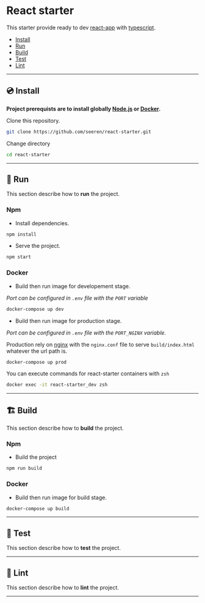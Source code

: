 # React starter

This starter provide ready to dev [react-app](https://create-react-app.dev/) with [typescript](https://www.typescriptlang.org/).

* [Install](#💿-install)
* [Run](#🚀-run)
* [Build](#🏗️-build)
* [Test](#🧪-test)
* [Lint]()

* * *

## 💿 Install

**Project prerequists are to install globally [Node.js](https://nodejs.org/en/) or [Docker](https://www.docker.com/).**

Clone this repository.

```bash
git clone https://github.com/seeren/react-starter.git
```

Change directory

```bash
cd react-starter
```

* * *

## 🚀 Run

This section describe how to **run** the project.

### Npm

-   Install dependencies.

```bash
npm install
```

-   Serve the project.

```bash
npm start
```

### Docker

-   Build then run image for developement stage.

_Port can be configured in `.env` file with the `PORT` variable_

```bash
docker-compose up dev
```

-   Build then run image for production stage.

_Port can be configured in `.env` file with the `PORT_NGINX` variable._

Production rely on [nginx](https://www.nginx.com/) with the `nginx.conf` file to serve `build/index.html` whatever the url path is.

```bash
docker-compose up prod
```

You can execute commands for react-starter containers with `zsh`

```bash
docker exec -it react-starter_dev zsh
```

* * *

## 🏗️ Build

This section describe how to **build** the project.

### Npm

-   Build the project

```bash
npm run build
```

### Docker

-   Build then run image for build stage.

```bash
docker-compose up build
```

* * *

## 🧪 Test

This section describe how to **test** the project.

* * *

## 📐 Lint

This section describe how to **lint** the project.

* * *
